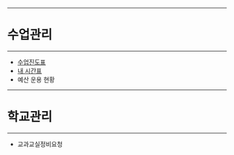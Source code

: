 
---
# 수업관리
---
* [수업진도표](https://docs.google.com/spreadsheets/d/1-CA9rqCuhi_lfbfPPH5vlXms9xTWV8lpVEOSls11wp0/edit?usp=sharing)
* [내 시간표](https://docs.google.com/presentation/d/1Cvb758ILrGwJwOGEWjotMPziGf45rx0jRTh863w12dc/edit?usp=sharing)
* 예산 운용 현황

---
# 학교관리
---
* 교과교실정비요청
